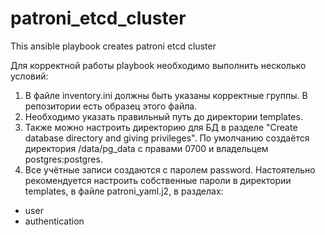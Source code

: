 # patroni_etcd_cluster
This ansible playbook creates patroni etcd cluster

Для корректной работы playbook необходимо выполнить несколько условий:

1. В файле inventory.ini должны быть указаны корректные группы. В репозитории есть образец этого файла.
2. Необходимо указать правильный путь до директории templates.
3. Также можно настроить директорию для БД в разделе "Create database directory and giving privileges". По умолчанию создаётся директория /data/pg_data с правами 0700 и владельцем postgres:postgres.
4. Все учётные записи создаются с паролем password. Настоятельно рекомендуется настроить собственные пароли в директории templates, в файле patroni_yaml.j2, в разделах:
- user
- authentication
